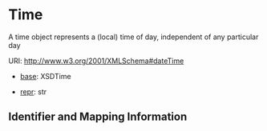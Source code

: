 # Time

A time object represents a (local) time of day, independent of any particular day

URI: http://www.w3.org/2001/XMLSchema#dateTime

* [base](https://w3id.org/linkml/base): XSDTime


* [repr](https://w3id.org/linkml/repr): str




## Identifier and Mapping Information


